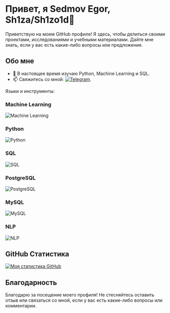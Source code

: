 
# Привет, я Sedmov Egor, Sh1za/Sh1zo1d👋

Приветствую на моем GitHub профиле! Я здесь, чтобы делиться своими проектами, исследованиями и учебными материалами. Дайте мне знать, если у вас есть какие-либо вопросы или предложения.

## Обо мне

- 🌱 В настоящее время изучаю Python, Machine Learning и SQL.
- 📫 Свяжитесь со мной: [![Telegram](https://img.shields.io/badge/-Telegram-0088cc?style=flat-square&logo=Telegram&logoColor=white)](https://t.me/Sh1zo1).


Языки и инструменты:

### Machine Learning
![Machine Learning](https://img.shields.io/badge/-Machine%20Learning-FF9900?style=flat-square&logo=python&logoColor=white)

### Python
![Python](https://img.shields.io/badge/-Python-3776AB?style=flat-square&logo=python&logoColor=white)

### SQL
![SQL](https://img.shields.io/badge/-SQL-4479A1?style=flat-square&logo=sql&logoColor=white)

### PostgreSQL
![PostgreSQL](https://img.shields.io/badge/-PostgreSQL-336791?style=flat-square&logo=postgresql&logoColor=white)

### MySQL
![MySQL](https://img.shields.io/badge/-MySQL-4479A1?style=flat-square&logo=mysql&logoColor=white)

### NLP
![NLP](https://img.shields.io/badge/-NLP-00BFFF?style=flat-square&logo=nlp&logoColor=white)



## GitHub Статистика

[![Моя статистика GitHub](https://github-readme-stats.vercel.app/api?username=Sh1zo1d&show_icons=true&theme=radical)](https://github.com/Sh1zo1d)

## Благодарность

Благодарю за посещение моего профиля! Не стесняйтесь оставить отзыв или связаться со мной, если у вас есть какие-либо вопросы или комментарии.


